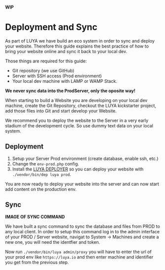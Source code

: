 **WIP**

Deployment and Sync
===

As part of LUYA we have build an eco system in order to sync and deploy your website. Therefore this guide explains the best practice of how to bring your website online and sync it back to your local dev.

Those things are required for this guide:
+ Git repository (we use GitHub)
+ Server with SSH access (Prod environment)
+ Your local dev machine with LAMP or WAMP Stack.


**We never sync data into the ProdServer, only the oposite way!**

When starting to build a Website you are developing on your local dev machine, create the Git Repository, checkout the LUYA kickstarter project, add those files into Git and start develop your Website.

We recommend you to deploy the website to the Server in a very early stadium of the development cycle. So use dummy text data on your local system.

Deployment
---

1. Setup your Server Prod environment (create database, enable ssh, etc.)
2. Change the `env-prod.php` config.
3. Install the [LUYA DEPLOYER](https://luya.io/guide/module/luyadev---luya-deployer) so you can deploy your website with `./vendor/bin/dep luya prod`.

You are now ready to deploy your website into the server and can now start add content on the production env.

Sync
---

**IMAGE OF SYNC COMMAND**

We have built a sync command to sync the database and files from PROD to any local client. In order to setup this command log in to the admin interface of your PROD / Server website, navigat to System -> Machines and create a new one, you will need the identfier and token.

Now run `./vendor/bin/luya admin/proxy` you will have to enter the url of your prod env like `https://luya.io` and then enter machine and identifier you get from the previous step.
